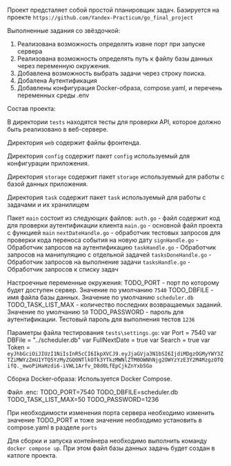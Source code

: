Проект предсталяет собой простой планировщик задач.
Базируется на проекте `https://github.com/Yandex-Practicum/go_final_project`

Выполненные задания со звёздочкой:
1. Реализована возможность определять извне порт при запуске сервера
2. Реализована возможность определять путь к файлу базы данных через переменную окружения. 
3. Добавлена возможность выбрать задачи через строку поиска. 
4. Добалена Аутентификация
5. Добавлены конфигурация Docker-образа, compose.yaml, и перечень переменных среды .env 

Состав проекта:

В директории `tests` находятся тесты для проверки API, которое должно быть реализовано в веб-сервере.

Директория `web` содержит файлы фронтенда.

Директория `config` содержит пакет `config` используемый для конфигурации приложения.

Директория `storage` содержит пакет `storage` используемый для работы с базой данных приложения.

Директория `task` содержит пакет `task` используемый для работы с задачами и их хранилищем

Пакет `main` состоит из следующих файлов:
`auth.go` - файл содержит код для проверки аутентификации клиента
`main.go` - основной файл проекта с функцией `main`
`nextDateHandle.go` - обработчик тестовых запросов для проверки кода переноса события на новую дату
`signHandle.go` - Обработчик запросов на аутентификацию
`taskHandle.go` - Обработчик запросов на манипуляцию с отдельной задачей
`tasksDoneHandle.go` - Обработчик запросов на выполнение задачи
`tasksHandle.go` - Обработчик запросов к списку задач

Настроечные переменные окружения:
TODO_PORT - порт по которому будет доступен сервер. Значение по умолчанию `7540` 
TODO_DBFILE - имя файла базы данных. Значение по умолчанию `scheduler.db`
TODO_TASK_LIST_MAX - количество последних возвращаемых заданий. Значение по умолчанию `50`
TODO_PASSWORD - пароль для аутентификации. Тестовый пароль для выполнения тестов `1236`

Параметры файла тестирования `tests\settings.go`:
var Port = 7540
var DBFile = "../scheduler.db"
var FullNextDate = true
var Search = true
var Token = `eyJhbGciOiJIUzI1NiIsInR5cCI6IkpXVCJ9.eyJjaGVja3N1bSI6IjdiMDgzOGMyYWY3ZTZiMWYzZmU1YTQ5YzMyZGQ0NTlkOTk3YTkzMWNlZTM0OWNhNjg2OWYzYzE3Y2M4MzgzOTQifQ._mwoPiHaHzdi6-iVWL1Arfv_D8d0LfEpCjkZnYxb5Go`

Сборка Docker-образа:
Используется Docker Compose.

Файл .enc:
TODO_PORT=7540 
TODO_DBFILE=scheduler.db
TODO_TASK_LIST_MAX=50
TODO_PASSWORD=1236

При необходимости изменения порта сервера необходимо изменить значение TODO_PORT и тоже значение необходимо установить в compose.yaml в разделе `ports`

Для сборки и запуска контейнера необходимо выполнить команду `docker compose up`. При этом файл базы данных задачь будет создан в катлоге проекта.


